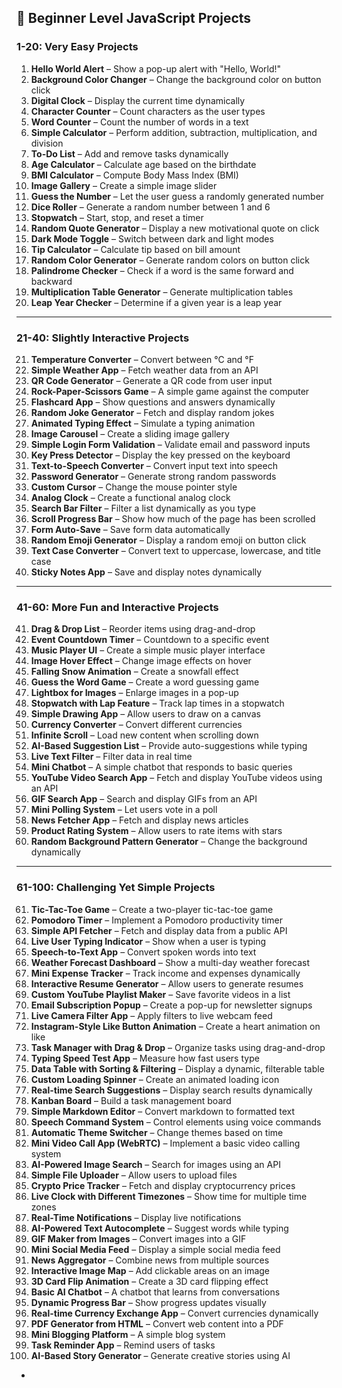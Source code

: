 

## 🔰 **Beginner Level JavaScript Projects**  
### **1-20: Very Easy Projects**  
1. **Hello World Alert** – Show a pop-up alert with "Hello, World!"  
2. **Background Color Changer** – Change the background color on button click  
3. **Digital Clock** – Display the current time dynamically  
4. **Character Counter** – Count characters as the user types  
5. **Word Counter** – Count the number of words in a text  
6. **Simple Calculator** – Perform addition, subtraction, multiplication, and division  
7. **To-Do List** – Add and remove tasks dynamically  
8. **Age Calculator** – Calculate age based on the birthdate  
9. **BMI Calculator** – Compute Body Mass Index (BMI)  
10. **Image Gallery** – Create a simple image slider  
11. **Guess the Number** – Let the user guess a randomly generated number  
12. **Dice Roller** – Generate a random number between 1 and 6  
13. **Stopwatch** – Start, stop, and reset a timer  
14. **Random Quote Generator** – Display a new motivational quote on click  
15. **Dark Mode Toggle** – Switch between dark and light modes  
16. **Tip Calculator** – Calculate tip based on bill amount  
17. **Random Color Generator** – Generate random colors on button click  
18. **Palindrome Checker** – Check if a word is the same forward and backward  
19. **Multiplication Table Generator** – Generate multiplication tables  
20. **Leap Year Checker** – Determine if a given year is a leap year  

---

### **21-40: Slightly Interactive Projects**  
21. **Temperature Converter** – Convert between °C and °F  
22. **Simple Weather App** – Fetch weather data from an API  
23. **QR Code Generator** – Generate a QR code from user input  
24. **Rock-Paper-Scissors Game** – A simple game against the computer  
25. **Flashcard App** – Show questions and answers dynamically  
26. **Random Joke Generator** – Fetch and display random jokes  
27. **Animated Typing Effect** – Simulate a typing animation  
28. **Image Carousel** – Create a sliding image gallery  
29. **Simple Login Form Validation** – Validate email and password inputs  
30. **Key Press Detector** – Display the key pressed on the keyboard  
31. **Text-to-Speech Converter** – Convert input text into speech  
32. **Password Generator** – Generate strong random passwords  
33. **Custom Cursor** – Change the mouse pointer style  
34. **Analog Clock** – Create a functional analog clock  
35. **Search Bar Filter** – Filter a list dynamically as you type  
36. **Scroll Progress Bar** – Show how much of the page has been scrolled  
37. **Form Auto-Save** – Save form data automatically  
38. **Random Emoji Generator** – Display a random emoji on button click  
39. **Text Case Converter** – Convert text to uppercase, lowercase, and title case  
40. **Sticky Notes App** – Save and display notes dynamically  

---

### **41-60: More Fun and Interactive Projects**  
41. **Drag & Drop List** – Reorder items using drag-and-drop  
42. **Event Countdown Timer** – Countdown to a specific event  
43. **Music Player UI** – Create a simple music player interface  
44. **Image Hover Effect** – Change image effects on hover  
45. **Falling Snow Animation** – Create a snowfall effect  
46. **Guess the Word Game** – Create a word guessing game  
47. **Lightbox for Images** – Enlarge images in a pop-up  
48. **Stopwatch with Lap Feature** – Track lap times in a stopwatch  
49. **Simple Drawing App** – Allow users to draw on a canvas  
50. **Currency Converter** – Convert different currencies  
51. **Infinite Scroll** – Load new content when scrolling down  
52. **AI-Based Suggestion List** – Provide auto-suggestions while typing  
53. **Live Text Filter** – Filter data in real time  
54. **Mini Chatbot** – A simple chatbot that responds to basic queries  
55. **YouTube Video Search App** – Fetch and display YouTube videos using an API  
56. **GIF Search App** – Search and display GIFs from an API  
57. **Mini Polling System** – Let users vote in a poll  
58. **News Fetcher App** – Fetch and display news articles  
59. **Product Rating System** – Allow users to rate items with stars  
60. **Random Background Pattern Generator** – Change the background dynamically  

---

### **61-100: Challenging Yet Simple Projects**  
61. **Tic-Tac-Toe Game** – Create a two-player tic-tac-toe game  
62. **Pomodoro Timer** – Implement a Pomodoro productivity timer  
63. **Simple API Fetcher** – Fetch and display data from a public API  
64. **Live User Typing Indicator** – Show when a user is typing  
65. **Speech-to-Text App** – Convert spoken words into text  
66. **Weather Forecast Dashboard** – Show a multi-day weather forecast  
67. **Mini Expense Tracker** – Track income and expenses dynamically  
68. **Interactive Resume Generator** – Allow users to generate resumes  
69. **Custom YouTube Playlist Maker** – Save favorite videos in a list  
70. **Email Subscription Popup** – Create a pop-up for newsletter signups  
71. **Live Camera Filter App** – Apply filters to live webcam feed  
72. **Instagram-Style Like Button Animation** – Create a heart animation on like  
73. **Task Manager with Drag & Drop** – Organize tasks using drag-and-drop  
74. **Typing Speed Test App** – Measure how fast users type  
75. **Data Table with Sorting & Filtering** – Display a dynamic, filterable table  
76. **Custom Loading Spinner** – Create an animated loading icon  
77. **Real-time Search Suggestions** – Display search results dynamically  
78. **Kanban Board** – Build a task management board  
79. **Simple Markdown Editor** – Convert markdown to formatted text  
80. **Speech Command System** – Control elements using voice commands  
81. **Automatic Theme Switcher** – Change themes based on time  
82. **Mini Video Call App (WebRTC)** – Implement a basic video calling system  
83. **AI-Powered Image Search** – Search for images using an API  
84. **Simple File Uploader** – Allow users to upload files  
85. **Crypto Price Tracker** – Fetch and display cryptocurrency prices  
86. **Live Clock with Different Timezones** – Show time for multiple time zones  
87. **Real-Time Notifications** – Display live notifications  
88. **AI-Powered Text Autocomplete** – Suggest words while typing  
89. **GIF Maker from Images** – Convert images into a GIF  
90. **Mini Social Media Feed** – Display a simple social media feed  
91. **News Aggregator** – Combine news from multiple sources  
92. **Interactive Image Map** – Add clickable areas on an image  
93. **3D Card Flip Animation** – Create a 3D card flipping effect  
94. **Basic AI Chatbot** – A chatbot that learns from conversations  
95. **Dynamic Progress Bar** – Show progress updates visually  
96. **Real-time Currency Exchange App** – Convert currencies dynamically  
97. **PDF Generator from HTML** – Convert web content into a PDF  
98. **Mini Blogging Platform** – A simple blog system  
99. **Task Reminder App** – Remind users of tasks  
100. **AI-Based Story Generator** – Generate creative stories using AI  

-
